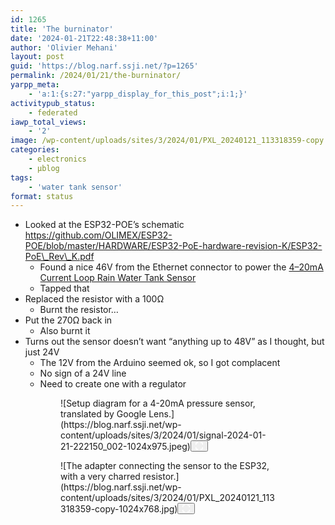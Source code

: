 ```yaml
---
id: 1265
title: 'The burninator'
date: '2024-01-21T22:48:38+11:00'
author: 'Olivier Mehani'
layout: post
guid: 'https://blog.narf.ssji.net/?p=1265'
permalink: /2024/01/21/the-burninator/
yarpp_meta:
    - 'a:1:{s:27:"yarpp_display_for_this_post";i:1;}'
activitypub_status:
    - federated
iawp_total_views:
    - '2'
image: /wp-content/uploads/sites/3/2024/01/PXL_20240121_113318359-copy.jpg
categories:
    - electronics
    - µblog
tags:
    - 'water tank sensor'
format: status
---
```


- Looked at the ESP32-POE’s schematic [https://github.com/OLIMEX/ESP32-POE/blob/master/HARDWARE/ESP32-PoE-hardware-revision-K/ESP32-PoE\_Rev\_K.pdf ](<https://github.com/OLIMEX/ESP32-POE/blob/master/HARDWARE/ESP32-PoE-hardware-revision-K/ESP32-PoE_Rev_K.pdf >)
    - Found a nice 46V from the Ethernet connector to power the [4–20mA Current Loop Rain Water Tank Sensor](https://blog.narf.ssji.net/2023/11/11/4-20ma-current-loop-rain-water-tank-sensor/)
    - Tapped that
- Replaced the resistor with a 100Ω 
    - Burnt the resistor…
- Put the 270Ω back in 
    - Also burnt it
- Turns out the sensor doesn’t want “anything up to 48V” as I thought, but just 24V 
    - The 12V from the Arduino seemed ok, so I got complacent
    - No sign of a 24V line
    - Need to create one with a regulator

<figure class="wp-block-gallery has-nested-images columns-default is-cropped wp-block-gallery-10 is-layout-flex wp-block-gallery-is-layout-flex"><figure class="wp-block-image size-large wp-lightbox-container" data-wp-context="{"imageId":"6770cbdd5932e"}" data-wp-interactive="core/image">![Setup diagram for a 4-20mA pressure sensor, translated by Google Lens.](https://blog.narf.ssji.net/wp-content/uploads/sites/3/2024/01/signal-2024-01-21-222150_002-1024x975.jpeg)<button aria-haspopup="dialog" aria-label="Enlarge image: Setup diagram for a 4-20mA pressure sensor, translated by Google Lens." class="lightbox-trigger" data-wp-init="callbacks.initTriggerButton" data-wp-on-async--click="actions.showLightbox" data-wp-style--right="state.imageButtonRight" data-wp-style--top="state.imageButtonTop" type="button"> <svg fill="none" height="12" viewbox="0 0 12 12" width="12" xmlns="http://www.w3.org/2000/svg"><path d="M2 0a2 2 0 0 0-2 2v2h1.5V2a.5.5 0 0 1 .5-.5h2V0H2Zm2 10.5H2a.5.5 0 0 1-.5-.5V8H0v2a2 2 0 0 0 2 2h2v-1.5ZM8 12v-1.5h2a.5.5 0 0 0 .5-.5V8H12v2a2 2 0 0 1-2 2H8Zm2-12a2 2 0 0 1 2 2v2h-1.5V2a.5.5 0 0 0-.5-.5H8V0h2Z" fill="#fff"></path></svg></button></figure><figure class="wp-block-image size-large wp-lightbox-container" data-wp-context="{"imageId":"6770cbdd5981f"}" data-wp-interactive="core/image">![The adapter connecting the sensor to the ESP32, with a very charred resistor.](https://blog.narf.ssji.net/wp-content/uploads/sites/3/2024/01/PXL_20240121_113318359-copy-1024x768.jpg)<button aria-haspopup="dialog" aria-label="Enlarge image: The adapter connecting the sensor to the ESP32, with a very charred resistor." class="lightbox-trigger" data-wp-init="callbacks.initTriggerButton" data-wp-on-async--click="actions.showLightbox" data-wp-style--right="state.imageButtonRight" data-wp-style--top="state.imageButtonTop" type="button"> <svg fill="none" height="12" viewbox="0 0 12 12" width="12" xmlns="http://www.w3.org/2000/svg"><path d="M2 0a2 2 0 0 0-2 2v2h1.5V2a.5.5 0 0 1 .5-.5h2V0H2Zm2 10.5H2a.5.5 0 0 1-.5-.5V8H0v2a2 2 0 0 0 2 2h2v-1.5ZM8 12v-1.5h2a.5.5 0 0 0 .5-.5V8H12v2a2 2 0 0 1-2 2H8Zm2-12a2 2 0 0 1 2 2v2h-1.5V2a.5.5 0 0 0-.5-.5H8V0h2Z" fill="#fff"></path></svg></button></figure></figure>